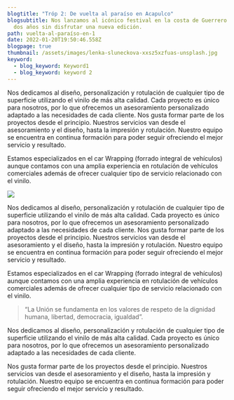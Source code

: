 ```yaml
---
blogtitle: "Tróp 2: De vuelta al paraíso en Acapulco"
blogsubtitle: Nos lanzamos al icónico festival en la costa de Guerrero tras casi
  dos años sin disfrutar una nueva edición.
path: vuelta-al-paraíso-en-1
date: 2022-01-20T19:50:46.558Z
blogpage: true
thumbnail: /assets/images/lenka-sluneckova-xxsz5xzfuas-unsplash.jpg
keyword:
  - blog_keyword: Keyword1
  - blog_keyword: keyword 2
---
```

Nos dedicamos al diseño, personalización y rotulación de cualquier tipo de superficie utilizando el vinilo de más alta calidad. Cada proyecto es único para nosotros, por lo que ofrecemos un asesoramiento personalizado adaptado a las necesidades de cada cliente.
Nos gusta formar parte de los proyectos desde el principio. Nuestros servicios van desde el asesoramiento y el diseño, hasta la impresión y rotulación.
Nuestro equipo se encuentra en continua formación para poder seguir ofreciendo el mejor servicio y resultado.

Estamos especializados en el car Wrapping (forrado integral de vehículos) aunque contamos con una amplia experiencia en rotulación de vehículos comerciales además de ofrecer cualquier tipo de servicio relacionado con el vinilo.

![](/assets/images/new-1.jpg)

Nos dedicamos al diseño, personalización y rotulación de cualquier tipo de superficie utilizando el vinilo de más alta calidad. Cada proyecto es único para nosotros, por lo que ofrecemos un asesoramiento personalizado adaptado a las necesidades de cada cliente.
Nos gusta formar parte de los proyectos desde el principio. Nuestros servicios van desde el asesoramiento y el diseño, hasta la impresión y rotulación. Nuestro equipo se encuentra en continua formación para poder seguir ofreciendo el mejor servicio y resultado.

Estamos especializados en el car Wrapping (forrado integral de vehículos) aunque contamos con una amplia experiencia en rotulación de vehículos comerciales además de ofrecer cualquier tipo de servicio relacionado con el vinilo.

>“La Unión se fundamenta en los valores de respeto de la dignidad humana, libertad, democracia, igualdad”.

Nos dedicamos al diseño, personalización y rotulación de cualquier tipo de superficie utilizando el vinilo de más alta calidad. Cada proyecto es único para nosotros, por lo que ofrecemos un asesoramiento personalizado adaptado a las necesidades de cada cliente.

Nos gusta formar parte de los proyectos desde el principio. Nuestros servicios van desde el asesoramiento y el diseño, hasta la impresión y rotulación.
Nuestro equipo se encuentra en continua formación para poder seguir ofreciendo el mejor servicio y resultado.
